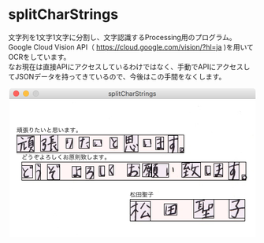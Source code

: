 # splitCharStrings
文字列を1文字1文字に分割し、文字認識するProcessing用のプログラム。<br>
Google Cloud Vision API（ https://cloud.google.com/vision/?hl=ja )を用いてOCRをしています。<br>
なお現在は直接APIにアクセスしているわけではなく、手動でAPIにアクセスしてJSONデータを持ってきているので、今後はこの手間をなくします。<br>

<div align="CENTER">
<img src="https://github.com/nshhhin/Images/blob/master/splitChar_demo.png" width="500px" height="auto">
</div>

## 
